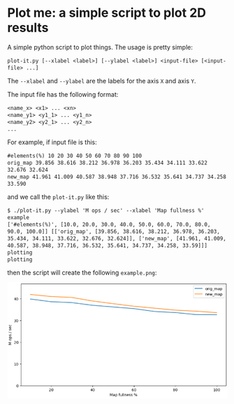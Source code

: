 # Plot me: a simple script to plot 2D results

A simple python script to plot things. The usage is pretty simple:
```
plot-it.py [--xlabel <label>] [--ylabel <label>] <input-file> [<input-file> ...]
```
The `--xlabel` and `--ylabel` are the labels for the axis `X` and axis `Y`.

The input file has the following format:
```
<name_x> <x1> ... <xn>
<name_y1> <y1_1> ... <y1_n>
<name_y2> <y2_1> ... <y2_n>
...
```

For example, if input file is this:
```
#elements(%) 10 20 30 40 50 60 70 80 90 100
orig_map 39.856 38.616 38.212 36.978 36.203 35.434 34.111 33.622 32.676 32.624
new_map 41.961 41.009 40.587 38.948 37.716 36.532 35.641 34.737 34.258 33.590
```
and we call the `plot-it.py` like this:
```
$ ./plot-it.py --ylabel 'M ops / sec' --xlabel 'Map fullness %' example
['#elements(%)', [10.0, 20.0, 30.0, 40.0, 50.0, 60.0, 70.0, 80.0, 90.0, 100.0]] [['orig_map', [39.856, 38.616, 38.212, 36.978, 36.203, 35.434, 34.111, 33.622, 32.676, 32.624]], ['new_map', [41.961, 41.009, 40.587, 38.948, 37.716, 36.532, 35.641, 34.737, 34.258, 33.59]]]
plotting
plotting
```
then the script will create the following `example.png`:

<p align="center">
  <img src="example.png" title="example.png" alt="example.png">
</p>
